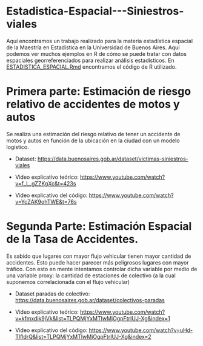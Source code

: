 # Estadistica-Espacial---Siniestros-viales


Aquí encontramos un trabajo realizado para la materia estadística espacial de la Maestría en Estadística en la Universidad de Buenos Aires. Aquí podemos ver muchos ejemplos en R de cómo se puede tratar con datos espaciales georreferenciados para realizar análisis estadísticos.
En [ESTADISTICA_ESPACIAL.Rmd](ESTADISTICA_ESPACIAL.Rmd) encontramos el código de R utilizado.

# Primera parte: Estimación de riesgo relativo de accidentes de motos y autos

Se realiza una estimación del riesgo relativo de tener un accidente de motos y autos en función de la ubicación en la ciudad con un modelo logístico.

* Dataset: https://data.buenosaires.gob.ar/dataset/victimas-siniestros-viales

* Video explicativo teórico: https://www.youtube.com/watch?v=f_L_gZZKgXc&t=423s

* Video explicativo del código: https://www.youtube.com/watch?v=YcZAK9ohTWE&t=76s

# Segunda Parte: Estimación Espacial de la Tasa de Accidentes.

Es sabido que lugares con mayor flujo vehicular tienen mayor cantidad de accidentes. Esto puede hacer parecer más peligrosos lugares con mayor tráfico. Con esto en mente intentamos controlar dicha variable por medio de una variable proxy: la cantidad de estaciones de colectivo (a la cual suponemos correlacionada con el flujo vehicular)

* Dataset paradas de colectivo: https://data.buenosaires.gob.ar/dataset/colectivos-paradas

* Video explicativo teórico: https://www.youtube.com/watch?v=kfmxdik9jVk&list=TLPQMjYxMTIwMjOgpFtrIUJ-Xg&index=1

* Video explicativo del código: https://www.youtube.com/watch?v=uHd-TlfldrQ&list=TLPQMjYxMTIwMjOgpFtrIUJ-Xg&index=2
